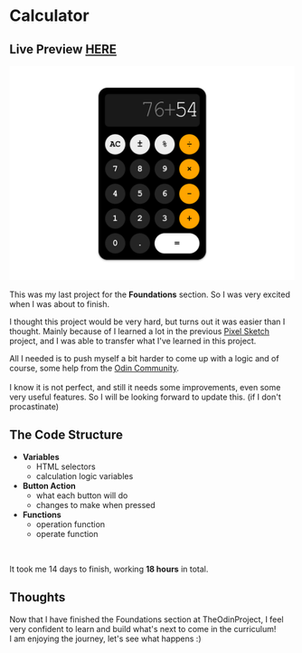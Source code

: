 # Calculator
## Live Preview <a href="https://anaseig.github.io/calculator" target="_blank">HERE</a>

<img src="images/preview.png">

<p>This was my last project for the <b>Foundations</b> section. So I was very excited when I was about to finish.</p>
<p>I thought this project would be very hard, but turns out it was easier than I thought. Mainly because of I learned a lot in the previous <a href="https://github.com/anaseig/pixel_sketch">Pixel Sketch</a> project, and I was able to transfer what I've learned in this project.</p>
<p>All I needed is to push myself a bit harder to come up with a logic and of course, some help from the <a href="https://discord.gg/fbFCkYabZB">Odin Community</a>. <br>
<br>
I know it is not perfect, and still it needs some improvements, even some very useful features. So I will be looking forward to update this. (if I don't procastinate)</p>

## The Code Structure
- <b>Variables</b> <br>
	- HTML selectors
	- calculation logic variables
- <b>Button Action</b> <br>
	- what each button will do
	- changes to make when pressed
- <b>Functions</b> <br> 
	- operation function
	- operate function
	
<br>
<p>It took me 14 days to finish, working <b>18 hours</b> in total.</p>

## Thoughts
Now that I have finished the Foundations section at TheOdinProject, I feel very confident to learn and build what's next to come in the curriculum! <br>
I am enjoying the journey, let's see what happens :)
